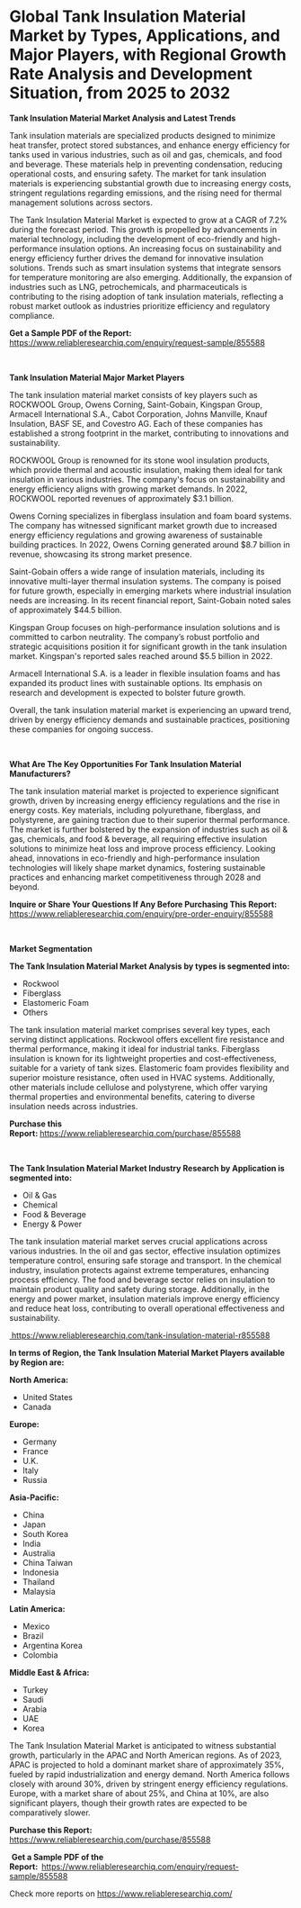 <p><h1>Global Tank Insulation Material Market by Types, Applications, and Major Players, with Regional Growth Rate Analysis and Development Situation, from 2025 to 2032</h1></p><p><strong>Tank Insulation Material Market Analysis and Latest Trends</strong></p>
<p><p>Tank insulation materials are specialized products designed to minimize heat transfer, protect stored substances, and enhance energy efficiency for tanks used in various industries, such as oil and gas, chemicals, and food and beverage. These materials help in preventing condensation, reducing operational costs, and ensuring safety. The market for tank insulation materials is experiencing substantial growth due to increasing energy costs, stringent regulations regarding emissions, and the rising need for thermal management solutions across sectors.</p><p>The Tank Insulation Material Market is expected to grow at a CAGR of 7.2% during the forecast period. This growth is propelled by advancements in material technology, including the development of eco-friendly and high-performance insulation options. An increasing focus on sustainability and energy efficiency further drives the demand for innovative insulation solutions. Trends such as smart insulation systems that integrate sensors for temperature monitoring are also emerging. Additionally, the expansion of industries such as LNG, petrochemicals, and pharmaceuticals is contributing to the rising adoption of tank insulation materials, reflecting a robust market outlook as industries prioritize efficiency and regulatory compliance.</p></p>
<p><strong>Get a Sample PDF of the Report:&nbsp;</strong> <a href="https://www.reliableresearchiq.com/enquiry/request-sample/855588?utm_campaign=3058&utm_medium=2&utm_source=Github&utm_content=ia&utm_term=31032025&utm_id=tank-insulation-material">https://www.reliableresearchiq.com/enquiry/request-sample/855588</a></p>
<p>&nbsp;</p>
<p><strong>Tank Insulation Material Major Market Players</strong></p>
<p><p>The tank insulation material market consists of key players such as ROCKWOOL Group, Owens Corning, Saint-Gobain, Kingspan Group, Armacell International S.A., Cabot Corporation, Johns Manville, Knauf Insulation, BASF SE, and Covestro AG. Each of these companies has established a strong footprint in the market, contributing to innovations and sustainability.</p><p>ROCKWOOL Group is renowned for its stone wool insulation products, which provide thermal and acoustic insulation, making them ideal for tank insulation in various industries. The company's focus on sustainability and energy efficiency aligns with growing market demands. In 2022, ROCKWOOL reported revenues of approximately $3.1 billion.</p><p>Owens Corning specializes in fiberglass insulation and foam board systems. The company has witnessed significant market growth due to increased energy efficiency regulations and growing awareness of sustainable building practices. In 2022, Owens Corning generated around $8.7 billion in revenue, showcasing its strong market presence.</p><p>Saint-Gobain offers a wide range of insulation materials, including its innovative multi-layer thermal insulation systems. The company is poised for future growth, especially in emerging markets where industrial insulation needs are increasing. In its recent financial report, Saint-Gobain noted sales of approximately $44.5 billion.</p><p>Kingspan Group focuses on high-performance insulation solutions and is committed to carbon neutrality. The company’s robust portfolio and strategic acquisitions position it for significant growth in the tank insulation market. Kingspan's reported sales reached around $5.5 billion in 2022.</p><p>Armacell International S.A. is a leader in flexible insulation foams and has expanded its product lines with sustainable options. Its emphasis on research and development is expected to bolster future growth.</p><p>Overall, the tank insulation material market is experiencing an upward trend, driven by energy efficiency demands and sustainable practices, positioning these companies for ongoing success.</p></p>
<p>&nbsp;</p>
<p><strong>What Are The Key Opportunities For Tank Insulation Material Manufacturers?</strong></p>
<p><p>The tank insulation material market is projected to experience significant growth, driven by increasing energy efficiency regulations and the rise in energy costs. Key materials, including polyurethane, fiberglass, and polystyrene, are gaining traction due to their superior thermal performance. The market is further bolstered by the expansion of industries such as oil & gas, chemicals, and food & beverage, all requiring effective insulation solutions to minimize heat loss and improve process efficiency. Looking ahead, innovations in eco-friendly and high-performance insulation technologies will likely shape market dynamics, fostering sustainable practices and enhancing market competitiveness through 2028 and beyond.</p></p>
<p><strong>Inquire or Share Your Questions If Any Before Purchasing This Report:</strong> <a href="https://www.reliableresearchiq.com/enquiry/pre-order-enquiry/855588?utm_campaign=3058&utm_medium=2&utm_source=Github&utm_content=ia&utm_term=31032025&utm_id=tank-insulation-material">https://www.reliableresearchiq.com/enquiry/pre-order-enquiry/855588</a></p>
<p>&nbsp;</p>
<p><strong>Market Segmentation</strong></p>
<p><strong>The Tank Insulation Material Market Analysis by types is segmented into:</strong></p>
<p><ul><li>Rockwool</li><li>Fiberglass</li><li>Elastomeric Foam</li><li>Others</li></ul></p>
<p><p>The tank insulation material market comprises several key types, each serving distinct applications. Rockwool offers excellent fire resistance and thermal performance, making it ideal for industrial tanks. Fiberglass insulation is known for its lightweight properties and cost-effectiveness, suitable for a variety of tank sizes. Elastomeric foam provides flexibility and superior moisture resistance, often used in HVAC systems. Additionally, other materials include cellulose and polystyrene, which offer varying thermal properties and environmental benefits, catering to diverse insulation needs across industries.</p></p>
<p><strong>Purchase this Report:&nbsp;</strong><a href="https://www.reliableresearchiq.com/purchase/855588?utm_campaign=3058&utm_medium=2&utm_source=Github&utm_content=ia&utm_term=31032025&utm_id=tank-insulation-material">https://www.reliableresearchiq.com/purchase/855588</a></p>
<p>&nbsp;</p>
<p><strong>The Tank Insulation Material Market Industry Research by Application is segmented into:</strong></p>
<p><ul><li>Oil & Gas</li><li>Chemical</li><li>Food & Beverage</li><li>Energy & Power</li></ul></p>
<p><p>The tank insulation material market serves crucial applications across various industries. In the oil and gas sector, effective insulation optimizes temperature control, ensuring safe storage and transport. In the chemical industry, insulation protects against extreme temperatures, enhancing process efficiency. The food and beverage sector relies on insulation to maintain product quality and safety during storage. Additionally, in the energy and power market, insulation materials improve energy efficiency and reduce heat loss, contributing to overall operational effectiveness and sustainability.</p></p>
<p><a href="https://www.reliableresearchiq.com/tank-insulation-material-r855588?utm_campaign=3058&utm_medium=2&utm_source=Github&utm_content=ia&utm_term=31032025&utm_id=tank-insulation-material">&nbsp;https://www.reliableresearchiq.com/tank-insulation-material-r855588</a></p>
<p><strong>In terms of Region, the Tank Insulation Material Market Players available by Region are:</strong></p>
<p>
    <p> <strong> North America: </strong>
        <ul>
            <li>United States</li>
            <li>Canada</li>
        </ul>
        </p> 
    <p> <strong> Europe: </strong>
        <ul>
            <li>Germany</li>
            <li>France</li>
            <li>U.K.</li>
            <li>Italy</li>
            <li>Russia</li>
        </ul>
        </p> 
    <p> <strong> Asia-Pacific: </strong>
        <ul>
            <li>China</li>
            <li>Japan</li>
            <li>South Korea</li>
            <li>India</li>
            <li>Australia</li>
            <li>China Taiwan</li>
            <li>Indonesia</li>
            <li>Thailand</li>
            <li>Malaysia</li>
        </ul>
        </p> 
    <p> <strong> Latin America: </strong>
        <ul>
            <li>Mexico</li>
            <li>Brazil</li>
            <li>Argentina Korea</li>
            <li>Colombia</li>
        </ul>
        </p> 
    <p> <strong> Middle East & Africa: </strong>
        <ul>
            <li>Turkey</li>
            <li>Saudi</li>
            <li>Arabia</li>
            <li>UAE</li>
            <li>Korea</li>
        </ul>
    </p>
    </p>
<p><p>The Tank Insulation Material Market is anticipated to witness substantial growth, particularly in the APAC and North American regions. As of 2023, APAC is projected to hold a dominant market share of approximately 35%, fueled by rapid industrialization and energy demand. North America follows closely with around 30%, driven by stringent energy efficiency regulations. Europe, with a market share of about 25%, and China at 10%, are also significant players, though their growth rates are expected to be comparatively slower.</p></p>
<p><strong>Purchase this Report: </strong><a href="https://www.reliableresearchiq.com/purchase/855588?utm_campaign=3058&utm_medium=2&utm_source=Github&utm_content=ia&utm_term=31032025&utm_id=tank-insulation-material">https://www.reliableresearchiq.com/purchase/855588</a></p>
<p>&nbsp;<strong>Get a Sample PDF of the Report:&nbsp;&nbsp;</strong><a href="https://www.reliableresearchiq.com/enquiry/request-sample/855588?utm_campaign=3058&utm_medium=2&utm_source=Github&utm_content=ia&utm_term=31032025&utm_id=tank-insulation-material">https://www.reliableresearchiq.com/enquiry/request-sample/855588</a></p>
<p><strong></strong></p>
<p>Check more reports on <a href="https://www.reliableresearchiq.com/?utm_campaign=3058&utm_medium=2&utm_source=Github&utm_content=ia&utm_term=31032025&utm_id=tank-insulation-material">https://www.reliableresearchiq.com/</a></p>
